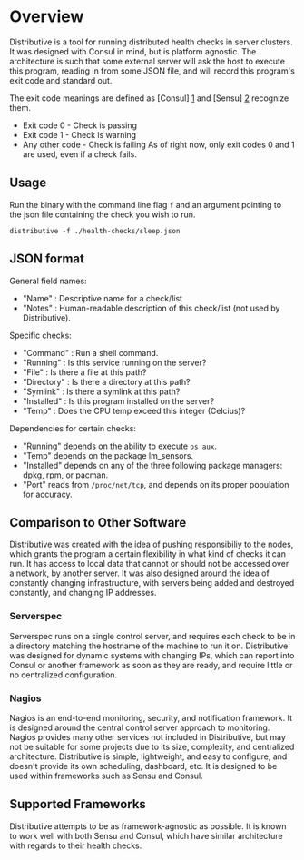 # Overview

Distributive is a tool for running distributed health checks in server clusters.
It was designed with Consul in mind, but is platform agnostic.  The architecture
is such that some external server will ask the host to execute this program,
reading in from some JSON file, and will record this
program's exit code and standard out.

The exit code meanings are defined as [Consul] [1] and [Sensu] [2] recognize
them.
 * Exit code 0 - Check is passing
 * Exit code 1 - Check is warning
 * Any other code - Check is failing
As of right now, only exit codes 0 and 1 are used, even if a check fails.

## Usage

Run the binary with the command line flag `f` and an argument pointing to the
json file containing the check you wish to run.
```
distributive -f ./health-checks/sleep.json
```

## JSON format
General field names:
 * "Name" : Descriptive name for a check/list
 * "Notes" : Human-readable description of this check/list (not used by Distributive).

Specific checks:
 * "Command" : Run a shell command.
 * "Running" : Is this service running on the server?
 * "File" : Is there a file at this path?
 * "Directory" : Is there a directory at this path?
 * "Symlink" : Is there a symlink at this path?
 * "Installed" : Is this program installed on the server?
 * "Temp" : Does the CPU temp exceed this integer (Celcius)?

Dependencies for certain checks:
 * "Running" depends on the ability to execute `ps aux`.
 * "Temp" depends on the package lm_sensors.
 * "Installed" depends on any of the three following package managers: dpkg, rpm, or pacman.
 * "Port" reads from `/proc/net/tcp`, and depends on its proper population for accuracy.

## Comparison to Other Software

Distributive was created with the idea of pushing responsibiliy to the nodes,
which grants the program a certain flexibility in what kind of checks it can run.
It has access to local data that cannot or should not be accessed over a network,
by another server. It was also designed around the idea of constantly changing
infrastructure, with servers being added and destroyed constantly, and changing
IP addresses.

### Serverspec

Serverspec runs on a single control server, and requires each check to be in a
directory matching the hostname of the machine to run it on. Distributive was
designed for dynamic systems with changing IPs, which can report into Consul or
another framework as soon as they are ready, and require little or no centralized
configuration.

### Nagios

Nagios is an end-to-end monitoring, security, and notification framework. It is
designed around the central control server approach to monitoring. Nagios provides
many other services not included in Distributive, but may not be suitable for
some projects due to its size, complexity, and centralized architecture.
Distributive is simple, lightweight, and easy to configure, and doesn't provide
its own scheduling, dashboard, etc. It is designed to be used within frameworks
such as Sensu and Consul.

## Supported Frameworks

Distributive attempts to be as framework-agnostic as possible. It is known to
work well with both Sensu and Consul, which have similar architecture with
regards to their health checks.

[1]: https://www.consul.io/docs/agent/checks.html "Consul"
[2]: https://sensuapp.org/docs/0.18/checks "Sensu"
